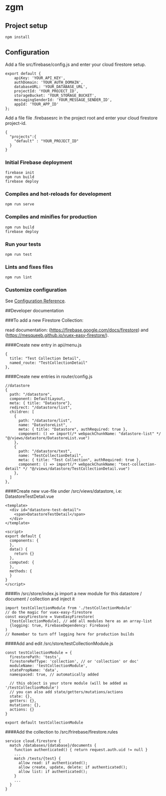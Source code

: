 # zgm

## Project setup
```
npm install
```

## Configuration

Add a file src/firebase/config.js and enter your cloud firestore setup.

```
export default {
    apiKey: 'YOUR_API_KEY',
    authDomain: 'YOUR_AUTH_DOMAIN',
    databaseURL: 'YOUR_DATABASE_URL',
    projectId: 'YOUR_PROJECT_ID',
    storageBucket: 'YOUR_STORAGE_BUCKET',
    messagingSenderId: 'YOUR_MESSAGE_SENDER_ID',
    appId: 'YOUR_APP_ID'
};
```

Add a file file .firebasesrc in the project root and enter your cloud firestore project-id.

```
{
  "projects":{
    "default" : "YOUR_PROJECT_ID"
  }
}
```

### Initial Firebase deployment
```
firebase init
npm run build
firebase deploy
```

### Compiles and hot-reloads for development
```
npm run serve
```

### Compiles and minifies for production
```
npm run build
firebase deploy
```

### Run your tests
```
npm run test
```

### Lints and fixes files
```
npm run lint
```

### Customize configuration
See [Configuration Reference](https://cli.vuejs.org/config/).

##Developer documentation

###To add a new Firestore Collection:

read documentation: (https://firebase.google.com/docs/firestore) and (https://mesqueeb.github.io/vuex-easy-firestore/).

####Create new entry in api/menu.js
```
{
  title: "Test Collection Detail",
  named_route: "TestCollectionDetail"
},
```

####Create new entries in router/config.js
```
//datastore
{
  path: "/datastore",
  component: DefaultLayout,
  meta: { title: "Datastore"},
  redirect: "/datastore/list",
  children: [
    {
      path: "/datastore/list",
      name: "DatastoreList",
      meta: { title: "Datastore", authRequired: true },
      component: () => import(/* webpackChunkName: "datastore-list" */ "@/views/datastore/DatastoreList.vue")
    },
    {
      path: "/datastore/test",
      name: "TestCollectionDetail",
      meta: { title: "Test Collection", authRequired: true },
      component: () => import(/* webpackChunkName: "test-collection-detail" */ "@/views/datastore/TestCollectionDetail.vue")
    },
  ]
},
```

####Create new vue-file under /src/views/datastore, i.e: DatastoreTestDetail.vue
```
<template>
  <div id="datastore-test-detail">
    <span>DatastoreTestDetail</span>
  </div>
</template>

<script>
export default {
  components: {
  },
  data() {
    return {}
  },
  computed: {
  },
  methods: {
  }
}
</script>
```

####In /src/store/index.js import a new module for this datastore / document / collection and inject it
```
import testCollectionModule from './testCollectionModule'
// do the magic for vuex-easy-firestore
const easyFirestore = VuexEasyFirestore( 
  [testCollectionModule], // add all modules here as an array-list
  {logging: true, FirebaseDependency: Firebase}
)
// Remember to turn off logging here for production builds
```

####Add and edit /src/store/testCollectionModule.js
```
const testCollectionModule = {
  firestorePath: 'tests',
  firestoreRefType: 'collection', // or 'collection' or doc'
  moduleName: 'testCollectionModule',
  statePropName: 'data',
  namespaced: true, // automatically added

  // this object is your store module (will be added as '/testCollectionModule')
  // you can also add state/getters/mutations/actions
  state: {},
  getters: {},
  mutations: {},
  actions: {}
}
  
export default testCollectionModule
```

####Add the collection to /src/frirebase/firestore.rules
```
service cloud.firestore {
  match /databases/{database}/documents {
    function authenticated() { return request.auth.uid != null }
    ...    
    match /tests/{test} {
      allow read: if authenticated();
      allow create, update, delete: if authenticated();
      allow list: if authenticated();
    }
    ...
  }
}
```
